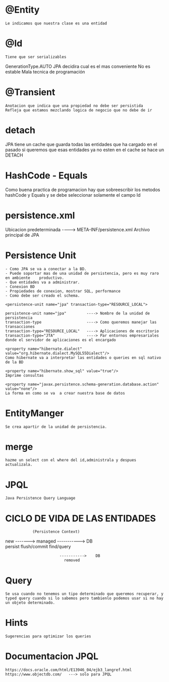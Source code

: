 # @Entity
    Le indicamos que nuestra clase es una entidad

# @Id 
    Tiene que ser serializables

GenerationType.AUTO
    JPA decidira cual es el mas conveniente
    No es estable
    Mala tecnica de programación


# @Transient
    Anotacion que indica que una propiedad no debe ser persistida
    Refleja que estamos mezclando logica de negocio que no debe de ir

# detach
JPA tiene un cache que guarda todas las entidades que ha cargado en el pasado
si queremos que esas entidades ya no esten en el cache se hace un DETACH


# HashCode - Equals
Como buena practica de programacion hay que sobreescribir los metodos hashCode y Equals y se debe seleccionar solamente el campo Id


# persistence.xml

Ubicacion predeterminada ----> META-INF/persistence.xml
Archivo principal de JPA


# Persistence Unit
    - Como JPA se va a conectar a la BD.
    - Puede soportar mas de una unidad de persistencia, pero es muy raro en ambiente    productivo.
    - Que entidades va a administrar.
    - Conexion BD
    - Propiedades de conexion, mostrar SQL, performance
    - Como debe ser creado el schema.

    <persistence-unit name="jpa" transaction-type="RESOURCE_LOCAL">
    
    persistence-unit name="jpa"         ----> Nombre de la unidad de persistencia
    transaction-type                    ----> Como queremos manejar las transacciones
    transaction-type="RESOURCE_LOCAL"   ----> Aplicaciones de escritorio
    transaction-type="JTA"              ----> Par entornos empresariales donde el servidor de aplicaciones es el encargado

    <property name="hibernate.dialect" value="org.hibernate.dialect.MySQL55Dialect"/>
    Como hibernate va a interpretar las entidades o queries en sql nativo de la BD

    <property name="hibernate.show_sql" value="true"/>
    Imprime consultas

    <property name="javax.persistence.schema-generation.database.action" value="none"/>
    La forma en como se va  a crear nuestra base de datos
    

# EntityManger
    Se crea apartir de la unidad de persistencia.

# merge
    hazme un select con el where del id,administrala y despues actualizala.

# JPQL
    Java Persistence Query Language


# CICLO DE VIDA DE LAS ENTIDADES

                (Persistence Context)
new ------->    managed     ----------->    DB  
    persist                 flush/commit
                            find/query


                            ----------->    DB
                              removed


# Query

    Se usa cuando no tenemos un tipo determinado que queremos recuperar, y typed query cuando si lo sabemos pero tambienlo podemos usar si no hay un objeto determinado.

# Hints
    Sugerencias para optimizar los queries


# Documentacion JPQL
    https://docs.oracle.com/html/E13946_04/ejb3_langref.html
    https://www.objectdb.com/   ---> solo para JPQL


                              

